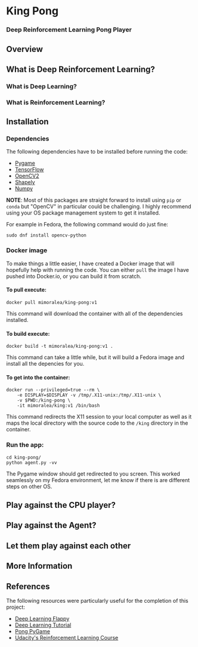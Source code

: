 # King Pong
### Deep Reinforcement Learning Pong Player

## Overview

## What is Deep Reinforcement Learning?

### What is Deep Learning?

### What is Reinforcement Learning?


## Installation

### Dependencies

The following dependencies have to be installed before running the code:

- [Pygame](http://www.pygame.org/wiki/GettingStarted)
- [TensorFlow](https://www.tensorflow.org/versions/r0.9/get_started/os_setup.html#download-and-setup)
- [OpenCV2](http://opencv.org/)
- [Shapely](https://pypi.python.org/pypi/Shapely)
- [Numpy](http://www.scipy.org/scipylib/download.html)

**NOTE**: Most of this packages are straight forward to install using `pip` or `conda` but "OpenCV" in particular could be challenging. I highly recommend using your OS package management system to get it installed.

For example in Fedora, the following command would do just fine:

```
sudo dnf install opencv-python
```

### Docker image

To make things a little easier, I have created a Docker image that will hopefully help with running the code. You can either `pull` the image I have pushed into Docker.io, or you can build it from scratch.

#### To pull execute:

```
docker pull mimoralea/king-pong:v1
```

This command will download the container with all of the dependencies installed.


#### To build execute:

```
docker build -t mimoralea/king-pong:v1 .
```

This command can take a little while, but it will build a Fedora image and install all the depencies for you.

#### To get into the container:

```
docker run --privileged=true --rm \
    -e DISPLAY=$DISPLAY -v /tmp/.X11-unix:/tmp/.X11-unix \
    -v $PWD:/king-pong \
    -it mimoralea/king:v1 /bin/bash
```

This command redirects the X11 session to your local computer as well as it maps the local directory with the source code to the `/king` directory in the container.

### Run the app:

```
cd king-pong/
python agent.py -vv
```

The Pygame window should get redirected to you screen. This worked seamlessly on my Fedora environment, let me know if there is are different steps on other OS.

## Play against the CPU player?

## Play against the Agent?

## Let them play against each other

## More Information

## References

The following resources were particularly useful for the completion of this project:
- [Deep Learning Flappy](https://github.com/yenchenlin/DeepLearningFlappyBird)
- [Deep Learning Tutorial](https://www.nervanasys.com/demystifying-deep-reinforcement-learning/)
- [Pong PyGame](https://www.youtube.com/watch?v=x_tPvtyB1fY)
- [Udacity's Reinforcement Learning Course](https://www.udacity.com/course/reinforcement-learning--ud600)

